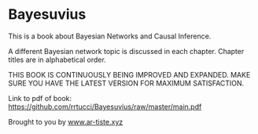 # Bayesuvius

This is a book about Bayesian Networks
and Causal Inference. 

A different Bayesian network topic is discussed in each chapter.
Chapter titles are in alphabetical order.

THIS BOOK IS CONTINUOUSLY BEING IMPROVED AND EXPANDED. MAKE SURE YOU HAVE 
THE LATEST VERSION FOR MAXIMUM SATISFACTION.

Link to pdf of book:
https://github.com/rrtucci/Bayesuvius/raw/master/main.pdf

Brought to you by www.ar-tiste.xyz